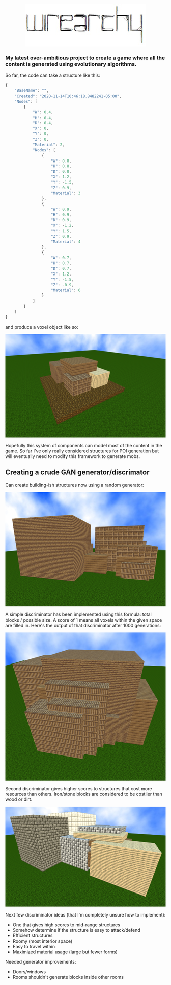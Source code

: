 <p align="center">
  <img src="wirearchy.jpg">
</p>

### My latest over-ambitious project to create a game where all the content is generated using evolutionary algorithms.

So far, the code can take a structure like this:

```javascript
{
	"BaseName": "",
	"Created": "2020-11-14T10:46:18.8482241-05:00",
	"Nodes": [
		{
			"W": 0.4,
			"H": 0.4,
			"D": 0.4,
			"X": 0,
			"Y": 0,
			"Z": 0,
			"Material": 2,
			"Nodes": [
				{
					"W": 0.8,
					"H": 0.8,
					"D": 0.8,
					"X": 1.2,
					"Y": -1.5,
					"Z": 0.9,
					"Material": 3
				},
				{
					"W": 0.9,
					"H": 0.9,
					"D": 0.9,
					"X": -1.2,
					"Y": 1.5,
					"Z": 0.9,
					"Material": 4
				},
				{
					"W": 0.7,
					"H": 0.7,
					"D": 0.7,
					"X": 1.2,
					"Y": -1.5,
					"Z": -0.9,
					"Material": 6
				}
			]
		}
	]
}
```

and produce a voxel object like so:

<p align="center">
  <img src="update1.png">
</p>

Hopefully this system of components can model most of the content in the game. So far I've only really considered structures for POI generation but will eventually need to modify this framework to generate mobs.

## Creating a crude GAN generator/discrimator

Can create building-ish structures now using a random generator:

<p align="center">
  <img src="update2.png">
</p>

A simple discriminator has been implemented using this formula: total blocks / possible size. A score of 1 means all voxels within the given space are filled in. Here's the output of that discriminator after 1000 generations:

<p align="center">
  <img src="update3.png">
</p>

Second discriminator gives higher scores to structures that cost more resources than others. Iron/stone blocks are considered to be costlier than wood or dirt.

<p align="center">
  <img src="update4.png">
</p>

Next few discriminator ideas (that I'm completely unsure how to implement):

* One that gives high scores to mid-range structures
* Somehow determine if the structure is easy to attack/defend
* Efficient structures
* Roomy (most interior space)
* Easy to travel within
* Maximized material usage (large but fewer forms)

Needed generator improvements:

* Doors/windows
* Rooms shouldn't generate blocks inside other rooms
